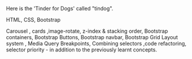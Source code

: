 Here is the 'Tinder for Dogs' called "tindog".

HTML, CSS, Bootstrap

Carousel , cards ,image-rotate, z-index & stacking order, Bootstrap containers, Bootstrap Buttons, Bootstrap navbar, Bootstrap Grid Layout system , Media Query Breakpoints, Combining selectors ,code refactoring, selector priority - in addition to the previously learnt concepts.
